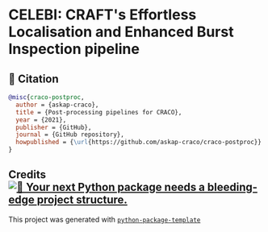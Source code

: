 # CELEBI: CRAFT's Effortless Localisation and Enhanced Burst Inspection pipeline

## 📃 Citation

```bibtex
@misc{craco-postproc,
  author = {askap-craco},
  title = {Post-processing pipelines for CRACO},
  year = {2021},
  publisher = {GitHub},
  journal = {GitHub repository},
  howpublished = {\url{https://github.com/askap-craco/craco-postproc}}
}
```

## Credits [![🚀 Your next Python package needs a bleeding-edge project structure.](https://img.shields.io/badge/python--package--template-%F0%9F%9A%80-brightgreen)](https://github.com/TezRomacH/python-package-template)

This project was generated with [`python-package-template`](https://github.com/TezRomacH/python-package-template)
